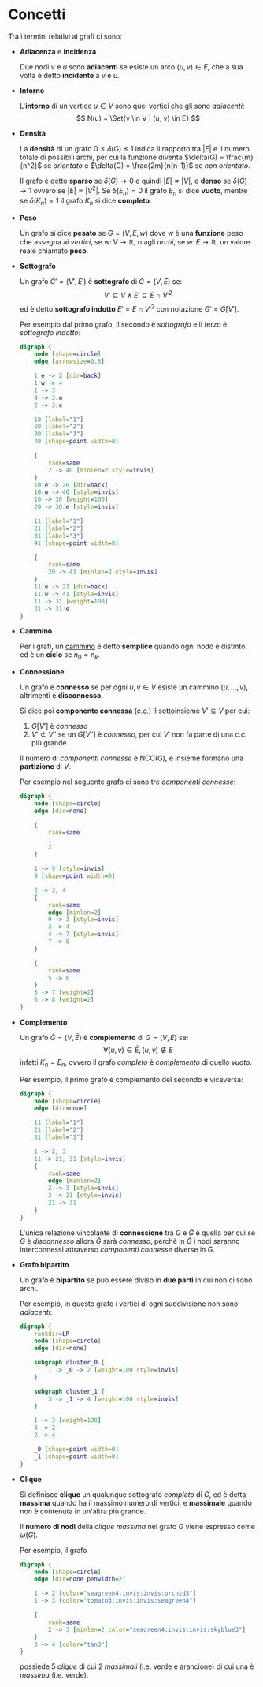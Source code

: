 # Concetti

Tra i termini relativi ai grafi ci sono:

- **Adiacenza** e **incidenza**

	Due nodi $v$ e $u$ sono **adiacenti** se esiste un arco $(u, v) \in E$, che a sua volta è detto **incidente** a $v$ e $u$.

- **Intorno**

	L'**intorno** di un vertice $u \in V$ sono quei vertici che gli sono _adiacenti_:
	$$
	N(u) = \Set{v \in V | (u, v) \in E}
	$$

- **Densità**

	La **densità** di un grafo $0 \leq \delta(G) \leq 1$ indica il rapporto tra $|E|$ e il numero totale di possibili archi, per cui la funzione diventa $\delta(G) = \frac{m}{n^2}$ se _orientato_ e $\delta(G) = \frac{2m}{n(n-1)}$ se _non orientato_.

	Il grafo è detto **sparso** se $\delta(G) \to 0$ e quindi $|E| \approx |V|$, e **denso** se $\delta(G) \to 1$ ovvero se $|E| \approx |V^2|$.
	Se $\delta(E_n) = 0$ il grafo $E_n$ si dice **vuoto**, mentre se $\delta(K_n) = 1$ il grafo $K_n$ si dice **completo**.

- **Peso**

	Un grafo si dice **pesato** se $G = (V, E, w)$ dove $w$ è una **funzione** peso che assegna ai _vertici_, se $w\colon V \to \mathbb{R}$, o agli _archi_, se $w\colon E \to \mathbb{R}$, un valore reale chiamato **peso**.

- **Sottografo**

	Un grafo $G' = (V', E')$ è **sottografo** di $G = (V, E)$ se:
	$$
	V' \subseteq V \land E' \subseteq E \cap V'^2
	$$
	ed è detto **sottografo indotto** $E' = E \cap V'^2$ con notazione $G' = G[V']$.

	Per esempio dal primo grafo, il secondo è _sottografo_ e il terzo è _sottografo indotto_:
	```dot process
	digraph {
		node [shape=circle]
		edge [arrowsize=0.8]

		1:e -> 2 [dir=back]
		1:w -> 4
		1 -> 3
		4 -> 3:w
		2 -> 3:e

		10 [label="1"]
		20 [label="2"]
		30 [label="3"]
		40 [shape=point width=0]

		{
			rank=same
			2 -> 40 [minlen=2 style=invis]
		}
		10:e -> 20 [dir=back]
		10:w -> 40 [style=invis]
		10 -> 30 [weight=100]
		20 -> 30:e [style=invis]

		11 [label="1"]
		21 [label="2"]
		31 [label="3"]
		41 [shape=point width=0]

		{
			rank=same
			20 -> 41 [minlen=2 style=invis]
		}
		11:e -> 21 [dir=back]
		11:w -> 41 [style=invis]
		11 -> 31 [weight=100]
		21 -> 31:e
	}
	```

- **Cammino**

	Per i grafi, un [cammino](../../../ct0371-2/02/README.md#caratteristiche) è detto **semplice** quando ogni nodo è distinto, ed è un **ciclo** se $n_0 = n_k$.

- **Connessione**

	Un grafo è **connesso** se per ogni $u, v \in V$ esiste un cammino $(u, ..., v)$, altrimenti è **disconnesso**.

	Si dice poi **componente connessa** (_c.c._) il sottoinsieme $V' \subseteq V$ per cui:
	1. $G[V']$ è _connesso_
	2. $V' \not\subset V''$ se un $G[V'']$ è _connesso_, per cui $V'$ non fa parte di una _c.c._ più grande

	Il numero di _componenti connesse_ è $\mathrm{NCC}(G)$, e insieme formano una **partizione** di $V$.

	Per esempio nel seguente grafo ci sono tre _componenti connesse_:
	```dot process
	digraph {
		node [shape=circle]
		edge [dir=none]

		{
			rank=same
			1
			2
		}

		1 -> 9 [style=invis]
		9 [shape=point width=0]

		2 -> 3, 4
		{
			rank=same
			edge [minlen=2]
			9 -> 3 [style=invis]
			3 -> 4
			4 -> 7 [style=invis]
			7 -> 8
		}

		{
			rank=same
			5 -> 6
		}
		5 -> 7 [weight=2]
		6 -> 8 [weight=2]
	}
	```

- **Complemento**

	Un grafo $\bar{G} = (V, \bar{E})$ è **complemento** di $G = (V, E)$ se:
	$$
	\forall (u, v) \in \bar{E}, (u, v) \not\in E
	$$
	infatti $\bar{K}_n = E_n$, ovvero il grafo _completo_ è _complemento_ di quello _vuoto_.

	Per esempio, il primo grafo è complemento del secondo e viceversa:
	```dot process
	digraph {
		node [shape=circle]
		edge [dir=none]

		11 [label="1"]
		21 [label="2"]
		31 [label="3"]

		1 -> 2, 3
		11 -> 21, 31 [style=invis]
		{
			rank=same
			edge [minlen=2]
			2 -> 3 [style=invis]
			3 -> 21 [style=invis]
			21 -> 31
		}
	}
	```

	L'unica relazione vincolante di **connessione** tra $G$ e $\bar{G}$ è quella per cui se $G$ è _disconnesso_ allora $\bar{G}$ sarà _connesso_, perchè in $\bar{G}$ i nodi saranno interconnessi attraverso _componenti connesse_ diverse in $G$.

- **Grafo bipartito**

	Un grafo è **bipartito** se può essere diviso in **due parti** in cui non ci sono archi.

	Per esempio, in questo grafo i vertici di ogni suddivisione non sono _adiacenti_:
	```dot process
	digraph {
		rankdir=LR
		node [shape=circle]
		edge [dir=none]

		subgraph cluster_0 {
			1 -> _0 -> 2 [weight=100 style=invis]
		}

		subgraph cluster_1 {
			3 -> _1 -> 4 [weight=100 style=invis]
		}

		1 -> 3 [weight=100]
		3 -> 2
		2 -> 4

		_0 [shape=point width=0]
		_1 [shape=point width=0]
	}
	```

- **Clique**

	Si definisce **clique** un qualunque sottografo _completo_ di $G$, ed è detta **massima** quando ha il massimo numero di vertici, e **massimale** quando non è contenuta in un'altra più grande.

	Il **numero di nodi** della _clique massima_ nel grafo $G$ viene espresso come $\omega(G)$.

	Per esempio, il grafo
	```dot process
	digraph {
		node [shape=circle]
		edge [dir=none penwidth=2]

		1 -> 2 [color="seagreen4:invis:invis:orchid3"]
		1 -> 3 [color="tomato3:invis:invis:seagreen4"]

		{
			rank=same
			2 -> 3 [minlen=2 color="seagreen4:invis:invis:skyblue3"]
		}
		3 -> 4 [color="tan3"]
	}
	```
	possiede $5$ _clique_ di cui $2$ _massimali_ (i.e. verde e arancione) di cui una è _massima_ (i.e. verde).
